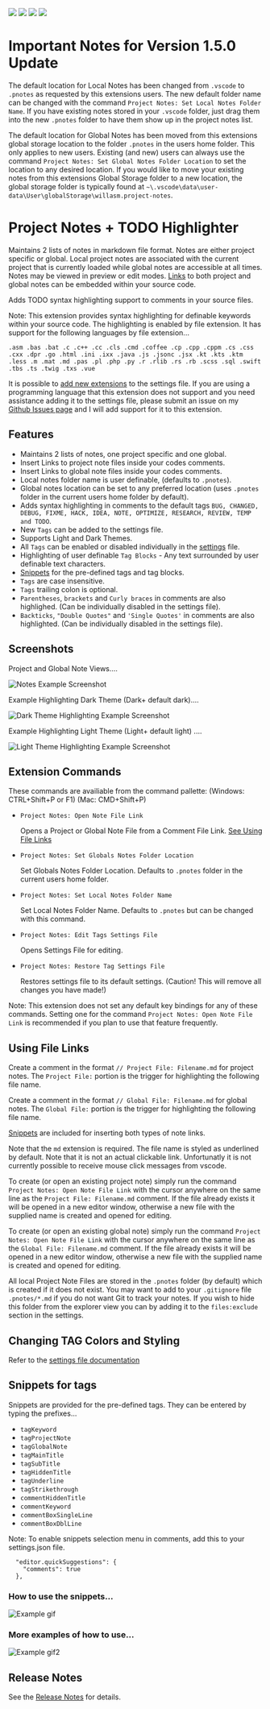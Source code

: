 ![](https://vsmarketplacebadge.apphb.com/version-short/willasm.project-notes.svg)
![](https://vsmarketplacebadge.apphb.com/installs-short/willasm.project-notes.svg)
![](https://vsmarketplacebadge.apphb.com/downloads-short/willasm.project-notes.svg)
![](https://vsmarketplacebadge.apphb.com/rating/willasm.project-notes.svg)

# Important Notes for Version 1.5.0 Update
The default location for Local Notes has been changed from `.vscode` to `.pnotes` as requested by this extensions users. The new default folder name can be changed with the command `Project Notes: Set Local Notes Folder Name`. If you have existing notes stored in your `.vscode` folder, just drag them into the new `.pnotes` folder to have them show up in the project notes list.

The default location for Global Notes has been moved from this extensions global storage location to the folder `.pnotes` in the users home folder. This only applies to new users. Existing (and new) users can always use the command `Project Notes: Set Global Notes Folder Location` to set the location to any desired location. If you would like to move your existing notes from this extensions Global Storage folder to a new location, the global storage folder is typically found at `~\.vscode\data\user-data\User\globalStorage\willasm.project-notes`.

# Project Notes + TODO Highlighter

Maintains 2 lists of notes in markdown file format. Notes are either project specific or global. Local project notes are associated with the current project that is currently loaded while global notes are accessible at all times. Notes may be viewed in preview or edit modes. [Links](#using-file-links) to both project and global notes can be embedded within your source code.

Adds TODO syntax highlighting support to comments in your source files.

Note: This extension provides syntax highlighting for definable keywords within your source code. The highlighting is enabled by file extension. It has support for the following languages by file extension...

`.asm .bas .bat .c .c++ .cc .cls .cmd .coffee .cp .cpp .cppm .cs .css .cxx .dpr .go .html .ini .ixx .java .js .jsonc .jsx .kt .kts .ktm .less .m .mat .md .pas .pl .php .py .r .rlib .rs .rb .scss .sql .swift .tbs .ts .twig .txs .vue`

It is possible to [add new extensions](SETTINGS.md) to the settings file. If you are using a programming language that this extension does not support and you need assistance adding it to the settings file, please submit an issue on my [Github Issues page](https://github.com/willasm/project-notes/issues) and I will add support for it to this extension.

## Features
- Maintains 2 lists of notes, one project specific and one global.
- Insert Links to project note files inside your codes comments.
- Insert Links to global note files inside your codes comments.
- Local notes folder name is user definable, (defaults to `.pnotes`).
- Global notes location can be set to any preferred location (uses `.pnotes` folder in the current users home folder by default).
- Adds syntax highlighting in comments to the default tags `BUG, CHANGED, DEBUG, FIXME, HACK, IDEA, NOTE, OPTIMIZE, RESEARCH, REVIEW, TEMP and TODO`.
- New `Tags` can be added to the settings file.
- Supports Light and Dark Themes.
- All `Tags` can be enabled or disabled individually in the [settings](SETTINGS.md) file.
- Highlighting of user definable `Tag Blocks` - Any text surrounded by user definable text characters.
- [Snippets](#snippets-for-tags) for the pre-defined tags and tag blocks.
- `Tags` are case insensitive.
- `Tags` trailing colon is optional.
- `Parentheses`, `brackets` and `Curly braces` in comments are also highlighed. (Can be individually disabled in the settings file).
- `Backticks`, `"Double Quotes"` and `'Single Quotes'` in comments are also highlighted. (Can be individually disabled in the settings file).

## Screenshots
Project and Global Note Views....

![Notes Example Screenshot](./images/NoteViews.png)

Example Highlighting Dark Theme (Dark+ default dark)....

![Dark Theme Highlighting Example Screenshot](./images/DemoDark.png)

Example Highlighting Light Theme (Light+ default light) ....

![Light Theme Highlighting Example Screenshot](./images/DemoLight.png)

## Extension Commands
These commands are availiable from the command pallette: (Windows: CTRL+Shift+P or F1) (Mac: CMD+Shift+P)

- `Project Notes: Open Note File Link`

    Opens a Project or Global Note File from a Comment File Link. [See Using File Links](#using-file-links)

- `Project Notes: Set Globals Notes Folder Location`

    Set Globals Notes Folder Location. Defaults to `.pnotes` folder in the current users home folder.

- `Project Notes: Set Local Notes Folder Name`

    Set Local Notes Folder Name. Defaults to `.pnotes` but can be changed with this command.

- `Project Notes: Edit Tags Settings File`

    Opens Settings File for editing.

- `Project Notes: Restore Tag Settings File`

    Restores settings file to its default settings. (Caution! This will remove all changes you have made!)

Note: This extension does not set any default key bindings for any of these commands. Setting one for the command `Project Notes: Open Note File Link` is recommended if you plan to use that feature frequently.


## Using File Links
Create a comment in the format `// Project File: Filename.md` for project notes. The `Project File:` portion is the trigger for highlighting the following file name.

Create a comment in the format `// Global File: Filename.md` for global notes. The `Global File:` portion is the trigger for highlighting the following file name.

[Snippets](#snippets-for-tags) are included for inserting both types of note links.

Note that the `md` extension is required. The file name is styled as underlined by default. Note that it is not an actual clickable link. Unfortunatly it is not currently possible to receive mouse click messages from vscode.

To create (or open an existing project note) simply run the command `Project Notes: Open Note File Link` with the cursor anywhere on the same line as the `Project File: Filename.md` comment. If the file already exists it will be opened in a new editor window, otherwise a new file with the supplied name is created and opened for editing.

To create (or open an existing global note) simply run the command `Project Notes: Open Note File Link` with the cursor anywhere on the same line as the `Global File: Filename.md` comment. If the file already exists it will be opened in a new editor window, otherwise a new file with the supplied name is created and opened for editing.

All local Project Note Files are stored in the `.pnotes` folder (by default) which is created if it does not exist. You may want to add to your `.gitignore` file `.pnotes/*.md` if you do not want Git to track your notes. If you wish to hide this folder from the explorer view you can by adding it to the `files:exclude` section in the settings.

## Changing TAG Colors and Styling

Refer to the [settings file documentation](SETTINGS.md)

## Snippets for tags
Snippets are provided for the pre-defined tags. They can be entered by typing the prefixes...

- `tagKeyword`
- `tagProjectNote`
- `tagGlobalNote`
- `tagMainTitle`
- `tagSubTitle`
- `tagHiddenTitle`
- `tagUnderline`
- `tagStrikethrough`
- `commentHiddenTitle`
- `commentKeyword`
- `commentBoxSingleLine`
- `commentBoxDblLine`

Note: To enable snippets selection menu in comments, add this to your settings.json file.
```
  "editor.quickSuggestions": {
    "comments": true
  },
```

### How to use the snippets...

![Example gif](./images/Snippets.gif)

### More examples of how to use...

![Example gif2](./images/Snippets2.gif)

## Release Notes
See the [Release Notes](RELEASE.md) for details.

